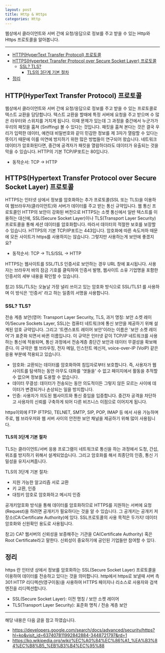 ```yaml
---
layout: post
title: Http & Https
categories: Http
---
```


웹상에서 클라이언트와 서버 간에 요청/응답으로 정보를 주고 받을 수 있는 Http와 Https 프로토콜을 알아봅니다.

<hr />

<!-- vscode-markdown-toc -->

- [HTTP(HyperText Transfer Protocol) 프로토콜](<#http(hypertext-transfer-protocol)-프로토콜>)
- [HTTPS(Hypertext Transfer Protocol over Secure Socket Layer) 프로토콜](<#https(hypertext-transfer-protocol-over-secure-socket-layer)-프로토콜>)
  - [SSL? TLS?](#ssl?-tls?)
    - [TLS의 3단계 기본 절차](#tls의-3단계-기본-절차)
- [정리](#정리)

<!-- vscode-markdown-toc-config
	numbering=false
	autoSave=true
	/vscode-markdown-toc-config -->
<!-- /vscode-markdown-toc -->

## <a name='http(hypertext-transfer-protocol)-프로토콜'></a>HTTP(HyperText Transfer Protocol) 프로토콜

웹상에서 클라이언트와 서버 간에 요청/응답으로 정보를 주고 받을 수 있는 프로토콜로 텍스트 교환을 담당합니다. 텍스트 교환을 할때에 특정 서버에 요청을 주고 받으며 수 많은 라우터와 스위치를 거치게 됩니다. 이때 문제가 있는데 그 과정을 중간에서 누군가가 우리의 패킷을 훔쳐 (Sniffing) 볼 수 있다는 것입니다. 패킷을 훔쳐 본다는 것은 결국 우리가 입력한 데이터, 예컨대 비밀번호와 같이 민감한 정보를 제 3자가 열람할 수 있다는 뜻이기 때문에 이를 미연에 방지하기 위한 많은 방법들이 연구되어 왔습니다. 네트워크 데이터가 암호화된다면, 중간에 공격자가 패킷을 열람하더라도 데이터가 유출되는 것을 막을 수 있습니다. HTTP의 기본 TCP/IP포트는 80입니다.

- 동작순서: TCP -> HTTP

## <a name='https(hypertext-transfer-protocol-over-secure-socket-layer)-프로토콜'></a>HTTPS(Hypertext Transfer Protocol over Secure Socket Layer) 프로토콜

HTTPS는 인터넷 상에서 정보를 암호화하는 추가 프로토콜(SSL 또는 TLS)을 이용하여 웹브라우저(클라이언트)와 서버가 데이터를 주고 받는 통신 규약입니다. 웹 통신 프로토콜인 HTTP의 보안이 강화된 버전으로 HTTPS는 소켓 통신에서 일반 텍스트를 이용하는 대신에, SSL(Secure Socket Layer)이나 TLS(Transport Layer Security) 프로토콜을 통해 세션 데이터를 암호화합니다. 따라서 데이터의 적절한 보호를 보장할 수 있습니다. HTTPS의 기본 TCP/IP포트는 443입니다. 암호화에 따른 속도저하 때문에 모든 사이트가 https를 사용하지는 않습니다. 그렇지만 사용하는게 보안에 좋겠지요?

- 동작순서: TCP -> TLS/SSL -> HTTP

HTTPS는 웹사이트를 SSL/TLS 인증서로 보안하는 경우 URL 창에 표시됩니다. 사용자는 브라우저 바의 잠금 기호를 클릭하여 인증서 발행, 웹사이트 소유 기업명을 포함한 인증서의 세부 내용을 확인할 수 있습니다.

참고) SSL/TLS는 오늘날 가장 널리 쓰이고 있는 암호화 방식으로 SSL/TLS1 를 사용하며 이 방식은 '인증서' 라고 하는 일종의 서명을 사용합니다.

### <a name='ssl?-tls?'></a>SSL? TLS?

전송 계층 보안(영어: Transport Layer Security, TLS, 과거 명칭: 보안 소켓 레이어/Secure Sockets Layer, SSL)는 컴퓨터 네트워크에 통신 보안을 제공하기 위해 설계된 암호 규약입니다. 그리고 '트랜스포트 레이어 보안'이라는 이름은 '보안 소켓 레이어'가 표준화 되면서 바뀐 이름입니다. 이 규약은 인터넷 같이 TCP/IP 네트워크를 사용하는 통신에 적용되며, 통신 과정에서 전송계층 종단간 보안과 데이터 무결성을 확보해준다. 이 규약은 웹 브라우징, 전자 메일, 인스턴트 메신저, voice-over-IP (VoIP) 같은 응용 부분에 적용되고 있습니다.

- 암호화: 교환되는 데이터를 암호화하여 침입자로부터 보호합니다. 즉, 사용자가 웹사이트를 탐색하는 동안 아무도 대화를 '엿들을' 수 없고 페이지에서 활동을 추적할 수 없으며 정보를 도용할 수 없습니다.
- 데이터 무결성: 데이터가 전송되는 동안 의도적이든 그렇지 않든 모르는 사이에 데이터가 변경되거나 손상되는 일을 방지합니다.
- 인증: 사용자가 의도된 웹사이트와 통신 중임을 입증합니다. 중간자 공격을 차단하고 사용자의 신뢰를 구축하게 되어 다른 비즈니스 이점으로 이어지게 됩니다.

https이외에 FTP (FTPS), TELNET, SMTP, SIP, POP, IMAP 등 에서 사용 가능하며 주로, 웹 브라우저와 웹 서버 사이의 안전한 보안 채널을 제공하기 위해 많이 사용됩니다.

#### <a name='tls의-3단계-기본-절차'></a>TLS의 3단계 기본 절차

TLS는 클라이언트/서버 응용 프로그램이 네트워크로 통신을 하는 과정에서 도청, 간섭, 위조를 방지하기 위해서 설계되었습니다. 그리고 암호화를 해서 최종단의 인증, 통신 기밀성을 유지시켜줍니다.

TLS의 3단계 기본 절차:

- 지원 가능한 알고리즘 서로 교환
- 키 교환, 인증
- 대칭키 암호로 암호화하고 메시지 인증

공개키암호화 방식을 통해 데이터를 암호화하므로 HTTPS를 지원하는 서버에 요청(Request)을 하려면 공개키가 필요하다는 것을 알 수 있습니다. 그 공개키는 공개키 저장소(CA:Certificate Authority)에 있다. SSL프로토콜의 사용 목적은 두가지! 데이터암호화와 신원확인 용도로 사용됩니다.

참고) CA? 웹서버의 신뢰성을 보증해주는 기관을 CA(Certificate Authority) 혹은 Root Certificate라고 말한다. 신뢰성이 중요하기에 공인된 기업들만 참여할 수 있다.

## <a name='정리'></a>정리

https 란 인터넷 상에서 정보를 암호화하는 SSL(Secure Socket Layer) 프로토콜을 이용하여 데이터를 전송하고 있다는 것을 의미합니다. http에서 https로 보낼때 서버 측 301 HTTP 리디렉션(영구이동)을 사용하여 HTTPS 페이지나 리소스로 사용자와 검색 엔진을 리디렉션합니다.

- SSL(Secure Socket Layer): 이전 명칭 / 보안 소켓 레이어
- TLS(Transport Layer Security): 표준화 명칙 / 전송 계층 보안

---

해당 내용은 다음 글을 참고 하였습니다.

- https://developers.google.com/search/docs/advanced/security/https?hl=ko&visit_id=637407811992842884-3448721797&rd=1
- https://ko.wikipedia.org/wiki/%EC%A0%84%EC%86%A1_%EA%B3%84%EC%B8%B5_%EB%B3%B4%EC%95%88

